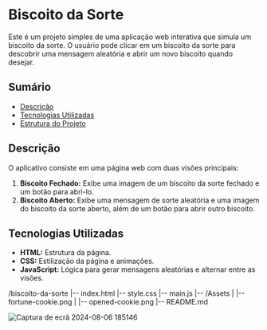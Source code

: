 # Biscoito da Sorte

Este é um projeto simples de uma aplicação web interativa que simula um biscoito da sorte. O usuário pode clicar em um biscoito da sorte para descobrir uma mensagem aleatória e abrir um novo biscoito quando desejar.

## Sumário

- [Descrição](#descrição)
- [Tecnologias Utilizadas](#tecnologias-utilizadas)
- [Estrutura do Projeto](#estrutura-do-projeto)


## Descrição

O aplicativo consiste em uma página web com duas visões principais:
1. **Biscoito Fechado:** Exibe uma imagem de um biscoito da sorte fechado e um botão para abri-lo.
2. **Biscoito Aberto:** Exibe uma mensagem de sorte aleatória e uma imagem do biscoito da sorte aberto, além de um botão para abrir outro biscoito.

## Tecnologias Utilizadas

- **HTML:** Estrutura da página.
- **CSS:** Estilização da página e animações.
- **JavaScript:** Lógica para gerar mensagens aleatórias e alternar entre as visões.

/biscoito-da-sorte
|-- index.html
|-- style.css
|-- main.js
|-- /Assets
|   |-- fortune-cookie.png
|   |-- opened-cookie.png
|-- README.md

![Captura de ecrã 2024-08-06 185146](https://github.com/user-attachments/assets/02d6f4f3-5637-4cd3-bb8e-772da9f1f95d)


